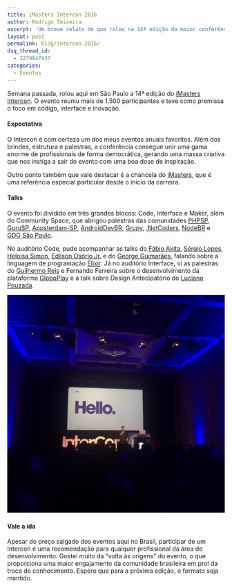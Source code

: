 ```yaml
---
title: iMasters Intercon 2016
author: Rodrigo Teixeira
excerpt: 'Um breve relato do que rolou na 14ª edição da maior conferência de desenvolvimento da América Latina'
layout: post
permalink: blog/intercon-2016/
dsq_thread_id:
  - 3279847937
categories:
  - Eventos
---
```


Semana passada, rolou aqui em São Paulo a 14ª edição do [iMasters Intercon](http://intercon2016.imasters.com.br/). O evento reuniu mais de 1.500 participantes e teve como premissa o foco em código, interface e inovação. 

#### Expectativa

O Intercon é com certeza um dos meus eventos anuais favoritos. Além dos brindes, estrutura e palestras, a conferência consegue unir uma gama enorme de profissionais de forma democrática, gerando uma massa criativa que nos instiga a sair do evento com uma boa dose de inspiração. 

Outro ponto também que vale destacar é a chancela do [iMasters](http://gdgsp.org/), que é uma referência especial particular desde o início da carreira.

#### Talks

O evento foi dividido em três grandes blocos: Code, Interface e Maker, além do Community Space,  que abrigou palestras das comunidades [PHPSP](http://phpsp.org.br/), [GuruSP](https://gurusp.org/), [Appsterdam-SP](http://brasil.appsterdam.rs/), [AndroidDevBR](http://www.androiddevbr.com.br/), [Grupy](http://www.meetup.com/pt-BR/Grupy-SP), [.NetCoders](http://www.netcoders.com.br/), [NodeBR](http://www.meetup.com/pt-BR/nodebr/) e [GDG São Paulo](http://gdgsp.org/). 

No auditório Code, pude acompanhar as talks do [Fábio Akita](https://twitter.com/akitaonrails), [Sérgio Lopes](https://twitter.com/sergio_caelum), [Heloisa Simon](https://prezi.com/user/wmgxuvg32gpg/), [Edilson Osório Jr.](https://twitter.com/eddieoz) e do [George Guimarães](https://twitter.com/georgeguimaraes), falando sobre a linguagem de programação [Elixir](http://elixir-lang.org/). Já no auditório Interface, vi as palestras do [Guilhermo Reis](https://twitter.com/guilhermoreis) e Fernando Ferreira sobre o desenvolvimento da plataforma [GloboPlay](http://globoplay.globo.com/) e a talk sobre Design Antecipatório do [Luciano Pouzada](https://twitter.com/pouzada).  

<img src="/img/intercon.jpg" alt="Intercon" class="responsive" width="740">


#### Vale a ida

Apesar do preço salgado dos eventos aqui no Brasil, participar de um Intercon é uma recomendação para qualquer profissional da área de desenvolvimento. Gostei muito da “volta às origens” do evento, o que proporciona uma maior engajamento da comunidade brasileira em prol da troca de conhecimento. Espero que para a próxima edição, o formato seja mantido.